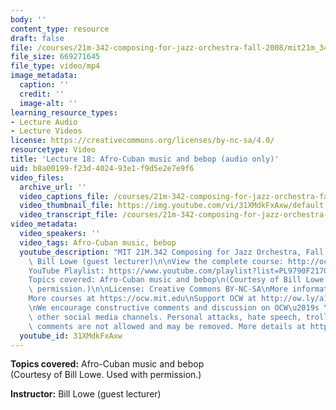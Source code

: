```yaml
---
body: ''
content_type: resource
draft: false
file: /courses/21m-342-composing-for-jazz-orchestra-fall-2008/mit21m_342f08_lec18_360p_16_9.mp4
file_size: 669271645
file_type: video/mp4
image_metadata:
  caption: ''
  credit: ''
  image-alt: ''
learning_resource_types:
- Lecture Audio
- Lecture Videos
license: https://creativecommons.org/licenses/by-nc-sa/4.0/
resourcetype: Video
title: 'Lecture 18: Afro-Cuban music and bebop (audio only)'
uid: b8a00199-f23d-4024-93e1-f9d5e2e7e9f6
video_files:
  archive_url: ''
  video_captions_file: /courses/21m-342-composing-for-jazz-orchestra-fall-2008/1hMxGnUcTFizH0eNeOBrbMWgNHHkpcWBk_transcript.webvtt
  video_thumbnail_file: https://img.youtube.com/vi/31XMdkFxAxw/default.jpg
  video_transcript_file: /courses/21m-342-composing-for-jazz-orchestra-fall-2008/1hMxGnUcTFizH0eNeOBrbMWgNHHkpcWBk_transcript.pdf
video_metadata:
  video_speakers: ''
  video_tags: Afro-Cuban music, bebop
  youtube_description: "MIT 21M.342 Composing for Jazz Orchestra, Fall 2008\nInstructor:\
    \ Bill Lowe (guest lecturer)\n\nView the complete course: http://ocw.mit.edu/21m-342f08\n\
    YouTube Playlist: https://www.youtube.com/playlist?list=PL9790F2170F977E78\n\n\
    Topics covered: Afro-Cuban music and bebop\n(Courtesy of Bill Lowe. Used with\
    \ permission.)\n\nLicense: Creative Commons BY-NC-SA\nMore information at https://ocw.mit.edu/terms\n\
    More courses at https://ocw.mit.edu\nSupport OCW at http://ow.ly/a1If50zVRlQ\n\
    \nWe encourage constructive comments and discussion on OCW\u2019s YouTube and\
    \ other social media channels. Personal attacks, hate speech, trolling, and inappropriate\
    \ comments are not allowed and may be removed. More details at https://ocw.mit.edu/comments."
  youtube_id: 31XMdkFxAxw
---
```

**Topics covered:** Afro-Cuban music and bebop  
(Courtesy of Bill Lowe. Used with permission.)

**Instructor:** Bill Lowe (guest lecturer)